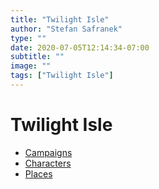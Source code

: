 ```yaml
---
title: "Twilight Isle"
author: "Stefan Safranek"
type: ""
date: 2020-07-05T12:14:34-07:00
subtitle: ""
image: ""
tags: ["Twilight Isle"]
---
```


# Twilight Isle

 - [Campaigns](/worlds/twilight-isle/campaigns/)
 - [Characters](/worlds/twilight-isle/characters/)
 - [Places](/worlds/twilight-isle/places/)

